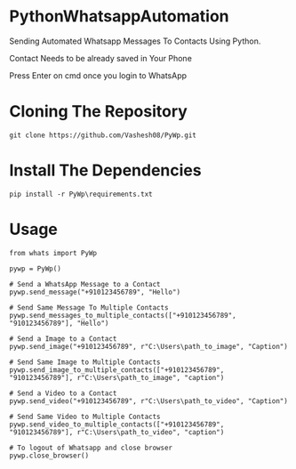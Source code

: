 # PythonWhatsappAutomation
Sending Automated Whatsapp Messages To Contacts Using Python.

Contact Needs to be already saved in Your Phone

Press Enter on cmd once you login to WhatsApp

# Cloning The Repository
```
git clone https://github.com/Vashesh08/PyWp.git
```

# Install The Dependencies
```
pip install -r PyWp\requirements.txt
```

# Usage
```
from whats import PyWp

pywp = PyWp()

# Send a WhatsApp Message to a Contact
pywp.send_message("+910123456789", "Hello")

# Send Same Message To Multiple Contacts
pywp.send_messages_to_multiple_contacts(["+910123456789", "910123456789"], "Hello")

# Send a Image to a Contact
pywp.send_image("+910123456789", r"C:\Users\path_to_image", "Caption")

# Send Same Image to Multiple Contacts
pywp.send_image_to_multiple_contacts(["+910123456789", "910123456789"], r"C:\Users\path_to_image", "caption")

# Send a Video to a Contact
pywp.send_video("+910123456789", r"C:\Users\path_to_video", "Caption")

# Send Same Video to Multiple Contacts
pywp.send_video_to_multiple_contacts(["+910123456789", "910123456789"], r"C:\Users\path_to_video", "caption")

# To logout of Whatsapp and close browser
pywp.close_browser()
```
